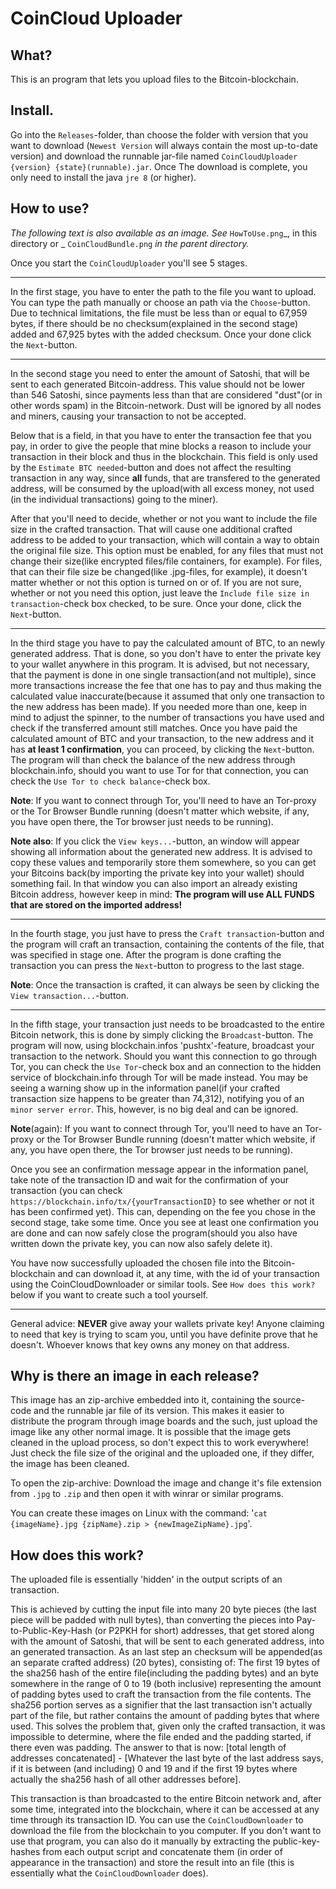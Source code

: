 # CoinCloud Uploader

## What?
This is an program that lets you upload files to the Bitcoin-blockchain.
## Install.
Go into the `Releases`-folder, than choose the folder with version that you want to download (`Newest Version` will always contain the most up-to-date version) and download the runnable jar-file named `CoinCloudUploader {version} {state}(runnable).jar`. Once The download is complete, you only need to install the java `jre 8` (or higher).
## How to use?
_The following text is also available as an image. See_ `HowToUse.png`_, in this directory or _ `CoinCloudBundle.png` _in the parent directory._

Once you start the `CoinCloudUploader` you'll see 5 stages.

---
In the first stage, you have to enter the path to the file you want to upload. You can type the path manually or choose an path via the `Choose`-button. Due to technical limitations, the file must be less than or equal to 67,959 bytes, if there should be no checksum(explained in the second stage) added and 67,925 bytes with the added checksum. Once your done click the `Next`-button.

---
In the second stage you need to enter the amount of Satoshi, that will be sent to each generated Bitcoin-address. This value should not be lower than 546 Satoshi, since payments less than that are considered "dust"(or in other words spam) in the Bitcoin-network. Dust will be ignored by all nodes and miners, causing your transaction to not be accepted.

Below that is a field, in that you have to enter the transaction fee that you pay, in order to give the people that mine blocks a reason to include your transaction in their block and thus in the blockchain. This field is only used by the `Estimate BTC needed`-button and does not affect the resulting transaction in any way, since **all** funds, that are transfered to the generated address, will be consumed by the upload(with all excess money, not used (in the individual transactions) going to the miner).

After that you'll need to decide, whether or not you want to include the file size in the crafted transaction. That will cause one additional crafted address to be added to your transaction, which will contain a way to obtain the original file size. This option must be enabled, for any files that must not change their size(like encrypted files/file containers, for example). For files, that can their file size be changed(like .jpg-files, for example), it doesn't matter whether or not this option is turned on or of.
If you are not sure, whether or not you need this option, just leave the `Include file size in transaction`-check box checked, to be sure.
Once your done, click the `Next`-button. 

---
In the third stage you have to pay the calculated amount of BTC, to an newly generated address. That is done, so you don't have to enter the private key to your wallet anywhere in this program. It is advised, but not necessary, that the payment is done in one single transaction(and not multiple), since more transactions increase the fee that one has to pay and thus making the calculated value inaccurate(because it assumed that only one transaction to the new address has been made). If you needed more than one, keep in mind to adjust the spinner, to the number of transactions you have used and check if the transferred amount still matches. Once you have paid the calculated amount of BTC and your transaction, to the new address and it has **at least 1 confirmation**, you can proceed, by clicking the `Next`-button. The program will than check the balance of the new address through blockchain.info, should you want to use Tor for that connection, you can check the `Use Tor to check balance`-check box.

**Note**: If you want to connect through Tor, you'll need to have an Tor-proxy or the Tor Browser Bundle running (doesn't matter which website, if any, you have open there, the Tor browser just needs to be running).

**Note also**: If you click the `View keys...`-button, an window will appear showing all information about the generated new address. It is advised to copy these values and temporarily store them somewhere, so you can get your Bitcoins back(by importing the private key into your wallet) should something fail. In that window you can also import an already existing Bitcoin address, however keep in mind: **The program will use ALL FUNDS that are stored on the imported address!**

---
In the fourth stage, you just have to press the `Craft transaction`-button and the program will craft an transaction, containing the contents of the file, that was specified in stage one. After the program is done crafting the transaction you can press the `Next`-button to progress to the last stage.

**Note**: Once the transaction is crafted, it can always be seen by clicking the `View transaction...`-button.

---
In the fifth stage, your transaction just needs to be broadcasted to the entire Bitcoin network, this is done by simply clicking the `Broadcast`-button. The program will now, using blockchain.infos 'pushtx'-feature, broadcast your transaction to the network. Should you want this connection to go through Tor, you can check the `Use Tor`-check box and an connection to the hidden service of blockchain.info through Tor will be made instead. You may be seeing a warning show up in the information panel(if your crafted transaction size happens to be greater than 74,312), notifying you of an `minor server error`. This, however, is no big deal and can be ignored.

**Note**(again): If you want to connect through Tor, you'll need to have an Tor-proxy or the Tor Browser Bundle running (doesn't matter which website, if any, you have open there, the Tor browser just needs to be running).

Once you see an confirmation message appear in the information panel, take note of the transaction ID and wait for the confirmation of your transaction (you can check `https://blockchain.info/tx/{yourTransactionID}` to see whether or not it has been confirmed yet). This can, depending on the fee you chose in the second stage, take some time. Once you see at least one confirmation you are done and can now safely close the program(should you also have written down the private key, you can now also safely delete it).

You have now successfully uploaded the chosen file into the Bitcoin-blockchain and can download it, at any time, with the id of your transaction using the CoinCloudDownloader or similar tools. See `How does this work?` below if you want to create such a tool yourself.

---
General advice: **NEVER** give away your wallets private key! Anyone claiming to need that key is trying to scam you, until you have definite prove that he doesn't. Whoever knows that key owns any money on that address.
## Why is there an image in each release?
This image has an zip-archive embedded into it, containing the source-code and the runnable jar file of its version. This makes it easier to distribute the program through image boards and the such, just upload the image like any other normal image.
It is possible that the image gets cleaned in the upload process, so don't expect this to work everywhere! Just check the file size of the original and the uploaded one, if they differ, the image has been cleaned.

To open the zip-archive: Download the image and change it's file extension from `.jpg` to `.zip` and then open it with winrar or similar programs.

You can create these images on Linux with the command: '`cat {imageName}.jpg {zipName}.zip > {newImageZipName}.jpg`'.
## How does this work?
The uploaded file is essentially 'hidden' in the output scripts of an transaction.

This is achieved by cutting the input file into many 20 byte pieces (the last piece will be padded with null bytes), than converting the pieces into Pay-to-Public-Key-Hash (or P2PKH for short) addresses, that get stored along with the amount of Satoshi, that will be sent to each generated address, into an generated transaction. As an last step an checksum will be appended(as an separate crafted address) (20 bytes), consisting of: The first 19 bytes of the sha256 hash of the entire file(including the padding bytes) and an byte somewhere in the range of 0 to 19 (both inclusive) representing the amount of padding bytes used to craft the transaction from the file contents. The sha256 portion serves as a signifier that the last transaction isn't actually part of the file, but rather contains the amount of padding bytes that where used. This solves the problem that, given only the crafted transaction, it was impossible to determine, where the file ended and the padding started, if there even was padding. The answer to that is now: [total length of addresses concatenated] - [Whatever the last byte of the last address says, if it is between (and including) 0 and 19 and if the first 19 bytes where actually the sha256 hash of all other addresses before].

This transaction is than broadcasted to the entire Bitcoin network and, after some time, integrated into the blockchain, where it can be accessed at any time through its transaction ID. You can use the `CoinCloudDownloader` to download the file from the blockchain to you computer. If you don't want to use that program, you can also do it manually by extracting the public-key-hashes from each output script and concatenate them (in order of appearance in the transaction) and store the result into an file (this is essentially what the `CoinCloudDownloader` does).